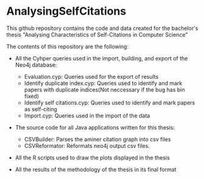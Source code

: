 # AnalysingSelfCitations
This github repository contains the code and data created for the bachelor's thesis "Analysing Characteristics of Self-Citations in Computer Science"

The contents of this repository are the following:

- All the Cyhper queries used in the import, building, and export of the Neo4j database:
	- Evaluation.cyp: Queries used for the export of results
	- Identify duplicate index.cyp: Queries used to identify and mark papers with duplicate indices(Not neccessary if the bug has bin fixed)
	- Identify self citations.cyp: Queries used to identify and mark papers as self-citing
	- Import.cyp: Queries used in the import of the data

- The source code for all Java applications written for this thesis:
	- CSVBuilder: Parses the aminer citation graph into csv files
	- CSVReformator: Reformats neo4j output csv files.

- All the R scripts used to draw the plots displayed in the thesis

- All the results of the methodology of the thesis in its final format
